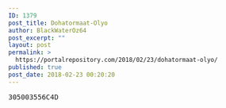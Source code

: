 ```yaml
---
ID: 1379
post_title: Dohatormaat-Olyo
author: BlackWaterOz64
post_excerpt: ""
layout: post
permalink: >
  https://portalrepository.com/2018/02/23/dohatormaat-olyo/
published: true
post_date: 2018-02-23 00:20:20
---
```

<pre>305003556C4D</pre>